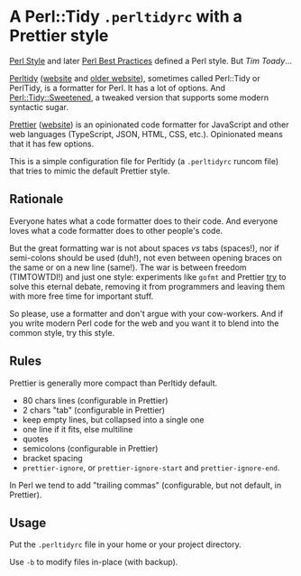 # A Perl::Tidy `.perltidyrc` with a Prettier style

[Perl Style](https://perldoc.perl.org/perlstyle.html) and later [Perl Best Practices](http://shop.oreilly.com/product/9780596001735.do) defined a Perl style. But _Tim Toady_...

[Perltidy](https://github.com/perltidy/perltidy) ([website](https://perltidy.github.io/perltidy/) and [older website](http://perltidy.sourceforge.net/)), sometimes called Perl::Tidy or PerlTidy, is a formatter for Perl. It has a lot of options. And [Perl::Tidy::Sweetened](https://github.com/mvgrimes/Perl-Tidy-Sweetened), a tweaked version that supports some modern syntactic sugar.

[Prettier](https://github.com/prettier/prettier) ([website](https://prettier.io/)) is an opinionated code formatter for JavaScript and other web languages (TypeScript, JSON, HTML, CSS, etc.). Opinionated means that it has few options.

This is a simple configuration file for Perltidy (a `.perltidyrc` runcom file) that tries to mimic the default Prettier style.

## Rationale

Everyone hates what a code formatter does to their code. And everyone loves what a code formatter does to other people's code.

But the great formatting war is not about spaces _vs_ tabs (spaces!), nor if semi-colons should be used (duh!), not even between opening braces on the same or on a new line (same!). The war is between freedom (TIMTOWTDI!) and just one style: experiments like `gofmt` and Prettier [try](https://prettier.io/docs/en/why-prettier.html) to solve this eternal debate, removing it from programmers and leaving them with more free time for important stuff.

So please, use a formatter and don't argue with your cow-workers. And if you write modern Perl code for the web and you want it to blend into the common style, try this style.

## Rules

Prettier is generally more compact than Perltidy default.

- 80 chars lines (configurable in Prettier)
- 2 chars "tab" (configurable in Prettier)
- keep empty lines, but collapsed into a single one
- one line if it fits, else multiline
- quotes
- semicolons (configurable in Prettier)
- bracket spacing
- `prettier-ignore`, or `prettier-ignore-start` and `prettier-ignore-end`.

In Perl we tend to add "trailing commas" (configurable, but not default, in Prettier).

## Usage

Put the `.perltidyrc` file in your home or your project directory.

Use `-b` to modify files in-place (with backup).
